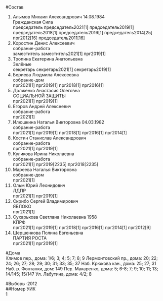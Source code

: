 #Состав  
1. Алымов Михаил Александрович 14.08.1984  
    Гражданская Сила  
    председатель председатель2021[1] председатель2019[1] председатель2018[1] председатель2016[1] председатель2014[25] прг2012[16] председатель2011[16]  
2. Коростин Денис Алексеевич  
    собрание-работа  
    заместитель заместитель2021[1] прг2019[1]  
3. Тропина Екатерина Анатольевна  
    Зелёные  
    секретарь секретарь2021[1] секретарь2019[1]  
4. Бериева Людмила Алексеевна  
    собрание-дом  
    прг2021[1] прг2019[1] прг2018[1] прг2016[1]  
5. Долженко Анастасия Олеговна  
    СОЦИАЛЬНОЙ ЗАЩИТЫ  
    прг2021[1] прг2019[1]  
6. Егоров Андрей Алексеевич  
    собрание-работа  
    прг2021[1]  
7. Илюшкина Наталья Викторовна 04.03.1982  
    собрание-работа  
    прг2021[1] прг2019[1] прг2018[1] прг2016[1] прг2014[1]  
8. Костин Станислав Александрович  
    собрание-работа  
    прг2021[1] прг2019[1]  
9. Куликова Ирина Николаевна  
    собрание-работа  
    прг2021[1] прг2019[2235] прг2018[2235]  
10. Мареева Наталья Викторовна  
    собрание-дом  
    прг2021[1]  
11. Ольм Юрий Леонидович  
    ЛДПР  
    прг2021[1] прг2019[1]  
12. Скрибо Сергей Владимирович  
    ЯБЛОКО  
    прг2021[1]  
13. Сухарькова Светлана Николаевна 1958  
    КПРФ  
    прг2021[1] прг2019[1] прг2018[1] прг2016[1] прг2014[1] прг2012[9]  
14. Шершенкова Полина Евгеньевна  
    ПАРТИЯ РОСТА  
    прг2021[1] прг2019[1]  

#Дома  
Климов пер., дома: 1/6; 3; 4; 5; 7; 8; 9 Лермонтовский пр., дома: 20; 22; 24; 26; 27; 28; 29; 30; 31; 33; 35; 37 Наб. Крюкова кан., дома: 25; 27; 31 Наб. р. Фонтанки, дом: 149 Пер. Макаренко, дома: 5; 6-8; 7; 9; 10; 11; 13; 14/145; 15/147 Ул. Лабутина, дома: 4/2; 8  
  
#Выборы-2012  
##Номер УИК  
1  
